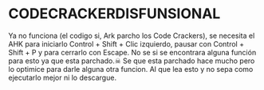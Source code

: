 # CODECRACKERDISFUNSIONAL
Ya no funciona (el codigo si, Ark parcho los Code Crackers), se necesita el AHK para iniciarlo Control + Shift + Clic izquierdo,  pausar con Control + Shift + P y para cerrarlo con Escape.
No se si se encontrara alguna función para esto ya que esta parchado.☠ 
Se que esta parchado hace mucho pero lo optimice para darle alguna otra funcion.
Al que lea esto y no sepa como ejecutarlo mejor ni lo descargue.
